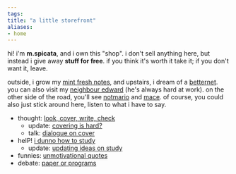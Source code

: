 ```yaml
---
tags: 
title: "a little storefront"
aliases:
- home
---
```


hi! i'm **m.spicata**, and i own this "shop". i don't sell anything here, but instead i give away **stuff for free**. if you think it's worth it take it; if you don't want it, leave.

outside, i grow my [mint fresh notes](https://spicata.github.io/mint-fresh-notes/), and upstairs, i dream of a [betternet](https://spicata.github.io/betternet/). you can also visit my [neighbour edward](https://eddietheed.github.io/obsidiannotes-v.2/) (he's always hard at work). on the other side of the road, you'll see [notmario](https://notes.notmario.net/) and [mace](https://macesnotes.netlify.app/). of course, you could also just stick around here, listen to what i have to say.

- thought: [look, cover, write, check](coverCheck)
    - update: [covering is hard?](coverIsHard)
    - talk: [dialogue on cover](coverDialogue.md)
- helP! [i dunno how to study](iDunno)
    - update: [updating ideas on study](updatingStudyIdeas)
- funnies: [unmotivational quotes](unmotivational)
- debate: [paper or programs](paperPrograms.md)